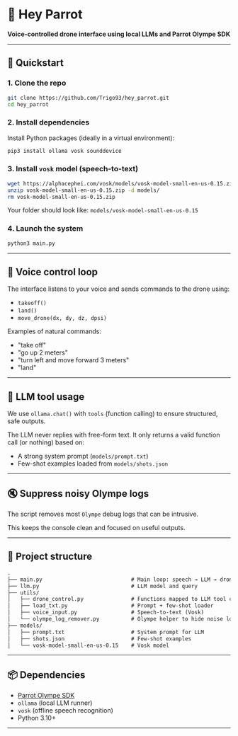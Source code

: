 # 🦜 Hey Parrot

**Voice-controlled drone interface using local LLMs and Parrot Olympe SDK**

---

## 🚀 Quickstart

### 1. Clone the repo

```bash
git clone https://github.com/Trigo93/hey_parrot.git
cd hey_parrot
```

### 2. Install dependencies

Install Python packages (ideally in a virtual environment):

```bash
pip3 install ollama vosk sounddevice
```

### 3. Install `vosk` model (speech-to-text)


```bash
wget https://alphacephei.com/vosk/models/vosk-model-small-en-us-0.15.zip
unzip vosk-model-small-en-us-0.15.zip -d models/
rm vosk-model-small-en-us-0.15.zip
```

Your folder should look like: `models/vosk-model-small-en-us-0.15`

### 4. Launch the system

```bash
python3 main.py
```

---

## 🎤 Voice control loop

The interface listens to your voice and sends commands to the drone using:

- `takeoff()`
- `land()`
- `move_drone(dx, dy, dz, dpsi)`

Examples of natural commands:

- "take off"
- "go up 2 meters"
- "turn left and move forward 3 meters"
- "land"

---

## 🧠 LLM tool usage

We use `ollama.chat()` with `tools` (function calling) to ensure structured, safe outputs.

The LLM never replies with free-form text. It only returns a valid function call (or nothing) based on:

- A strong system prompt (`models/prompt.txt`)
- Few-shot examples loaded from `models/shots.json`

---

## 🔇 Suppress noisy Olympe logs

The script removes most `Olympe` debug logs that can be intrusive.

This keeps the console clean and focused on useful outputs.

---

## 📁 Project structure

```txt
.
├── main.py                            # Main loop: speech → LLM → drone
├── llm.py                             # LLM model and query
├── utils/
│   ├── drone_control.py               # Functions mapped to LLM tool calls
│   ├── load_txt.py                    # Prompt + few-shot loader
│   ├── voice_input.py                 # Speech-to-text (Vosk)
│   └── olympe_log_remover.py          # Olympe helper to hide noise logging
├── models/
│   ├── prompt.txt                     # System prompt for LLM
│   ├── shots.json                     # Few-shot examples
│   └── vosk-model-small-en-us-0.15    # Vosk model
```

---

## 📦 Dependencies

- [Parrot Olympe SDK](https://developer.parrot.com/docs/olympe/index.html)
- `ollama` (local LLM runner)
- `vosk` (offline speech recognition)
- Python 3.10+

---
